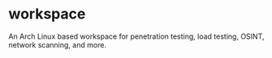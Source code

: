 # workspace
An Arch Linux based workspace for penetration testing, load testing, OSINT, network scanning, and more.
